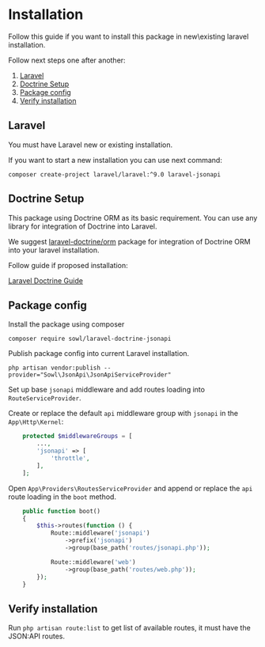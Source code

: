 # Installation
Follow this guide if you want to install this package in new\existing laravel installation.

Follow next steps one after another:
1. [Laravel](#laravel)
2. [Doctrine Setup](#doctrine-setup)
3. [Package config](#package-config)
4. [Verify installation](#verify-installation)

## Laravel
You must have Laravel new or existing installation.

If you want to start a new installation you can use next command:
```shell
composer create-project laravel/laravel:^9.0 laravel-jsonapi
```

## Doctrine Setup
This package using Doctrine ORM as its basic requirement.
You can use any library for integration of Doctrine into Laravel.

We suggest [laravel-doctrine/orm](https://packagist.org/packages/laravel-doctrine/orm#1.8.x-dev) package for integration
of Doctrine ORM into your laravel installation.

Follow guide if proposed installation:

[Laravel Doctrine Guide](./LaravelDoctrine.md)

## Package config
Install the package using composer
```shell
composer require sowl/laravel-doctrine-jsonapi
```

Publish package config into current Laravel installation.
```shell
php artisan vendor:publish --provider="Sowl\JsonApi\JsonApiServiceProvider"
```

Set up base `jsonapi` middleware and add routes loading into `RouteServiceProvider`.

Create or replace the default `api` middleware group with `jsonapi` in the `App\Http\Kernel`:
```php
    protected $middlewareGroups = [
        ...,
        'jsonapi' => [
            'throttle',
        ],
    ];
```

Open `App\Providers\RoutesServiceProvider` and append or replace the `api` route loading in the `boot` method.
```php
    public function boot()
    {
        $this->routes(function () {
            Route::middleware('jsonapi')
                ->prefix('jsonapi')
                ->group(base_path('routes/jsonapi.php'));

            Route::middleware('web')
                ->group(base_path('routes/web.php'));
        });
    }
```

## Verify installation
Run `php artisan route:list` to get list of available routes, it must have the JSON:API routes.